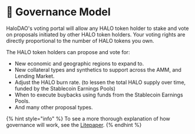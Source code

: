 # 🚀 Governance Model

HaloDAO's voting portal will allow any HALO token holder to stake and vote on proposals initiated by other HALO token holders. Your voting rights are directly proportional to the number of HALO tokens you own.

The  HALO token holders can propose and vote for:

* New economic and geographic regions to expand to. 
* New collateral types and synthetics to support across the AMM, and Lending Market.
* Adjust the HALO burn rate. \(to lessen the total HALO supply over time, funded by the Stablecoin Earnings Pools\)
* When to execute buybacks using funds from the Stablecoin Earnings Pools.
* And many other proposal types.

{% hint style="info" %}
To see a more thorough explanation of how governance will work, see the [Litepaper](https://www.halodao.com/litepaper). 
{% endhint %}



